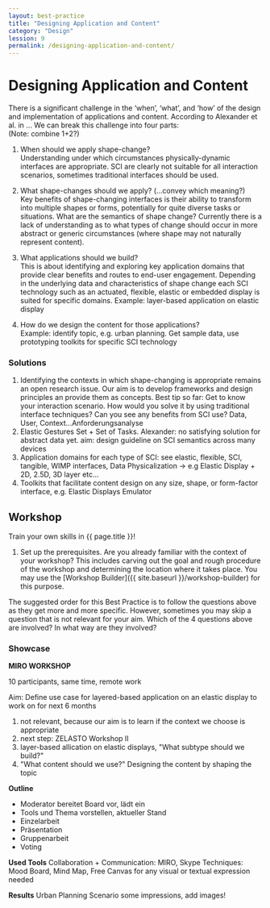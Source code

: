 ```yaml
---
layout: best-practice
title: "Designing Application and Content"
category: "Design"
lession: 9
permalink: /designing-application-and-content/
---
```


# Designing Application and Content
There is a significant challenge in the ‘when’, ‘what’, and ‘how’ of the design and implementation of applications and content. According to Alexander et al. in ... We can break this challenge into four parts:  
(Note: combine 1+2?)

1. When should we apply shape-change?  
Understanding under which circumstances physically-dynamic interfaces are appropriate. SCI are clearly not suitable for all interaction scenarios, sometimes traditional interfaces should be used.

2. What shape-changes should we apply? (...convey which meaning?)  
Key benefits of shape-changing interfaces is their ability to transform into multiple shapes or forms, potentially for quite diverse tasks or situations. 
What are the semantics of shape change? Currently there is a lack of understanding as to what types of change should occur in more abstract or generic circumstances (where shape may not naturally represent content).

3. What applications should we build?  
This is about identifying and exploring key application domains that provide clear benefits and routes to end-user engagement. Depending in the underlying data and characteristics of shape change each SCI technology such as an actuated, flexible, elastic or embedded display is suited for specific domains. 
Example: layer-based application on elastic display

4. How do we design the content for those applications?  
Example: identify topic, e.g. urban planning. Get sample data, use prototyping toolkits for specific SCI technology

### Solutions
1. Identifying the contexts in which shape-changing is appropriate remains an open research issue. Our aim is to develop frameworks and design principles an provide them as concepts. Best tip so far: Get to know your interaction scenario. How would you solve it by using traditional interface techniques? Can you see any benefits from SCI use? Data, User, Context...Anforderungsanalyse
2. Elastic Gestures Set + Set of Tasks. Alexander: no satisfying solution for abstract data yet. aim: design guideline on SCI semantics across many devices
3. Application domains for each type of SCI: see elastic, flexible, SCI, tangible, WIMP interfaces, Data Physicalization -> e.g Elastic Display + 2D, 2.5D, 3D layer etc...
4. Toolkits that facilitate content design on any size, shape, or form-factor interface, e.g. Elastic Displays Emulator

## Workshop
Train your own skills in {{ page.title }}! 

1. Set up the prerequisites. Are you already familiar with the context of your workshop? This includes carving out the goal and rough procedure of the workshop and determining the location where it takes place. You may use the [Workshop Builder]({{ site.baseurl }}/workshop-builder) for this purpose. 

The suggested order for this Best Practice is to follow the questions above as they get more and more specific. However, sometimes you may skip a question that is not relevant for your aim. Which of the 4 questions above are involved? In what way are they involved?

### Showcase

**MIRO WORKSHOP**

10 participants, same time, remote work

Aim: Define use case for layered-based application on an elastic display to work on for next 6 months

1. not relevant, because our aim is to learn if the context we choose is appropriate
2. next step: ZELASTO Workshop II
3. layer-based allication on elastic displays, "What subtype should we build?"
4. "What content should we use?" Designing the content by shaping the topic

**Outline**
- Moderator bereitet Board vor, lädt ein
- Tools und Thema vorstellen, aktueller Stand
- Einzelarbeit
- Präsentation
- Gruppenarbeit
- Voting

**Used Tools**
Collaboration + Communication: MIRO, Skype
Techniques: Mood Board, Mind Map, Free Canvas for any visual or textual expression needed

**Results**
Urban Planning Scenario
some impressions, add images!

